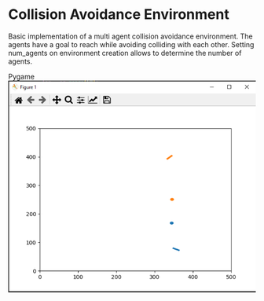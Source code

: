 # Collision Avoidance Environment
Basic implementation of a multi agent collision avoidance environment.
The agents have a goal to reach while avoiding colliding with each other. Setting num_agents on environment creation allows to determine the number of agents.

Pygame![alt text](image.png)